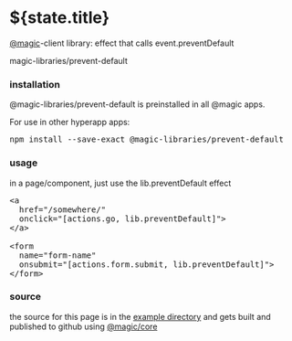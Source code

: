 # ${state.title}

[@magic](https://magic.github.io/core)-client library:
effect that calls event.preventDefault

<GitBadges>magic-libraries/prevent-default</GitBadges>

<h3 id="installation">installation</h3>

@magic-libraries/prevent-default is preinstalled in all @magic apps.

For use in other hyperapp apps:

<Pre>npm install --save-exact @magic-libraries/prevent-default</Pre>

<h3 id="usage">usage</h3>

in a page/component, just use the lib.preventDefault effect

<Pre>
&lt;a
  href="/somewhere/"
  onclick="[actions.go, lib.preventDefault]">
&lt;/a>

&lt;form
  name="form-name"
  onsubmit="[actions.form.submit, lib.preventDefault]">
&lt;/form>
</Pre>

<h3 id="source">source</h3>

the source for this page is in the
[example directory](https://github.com/magic-libraries/prevent-default/tree/master/example)
and gets built and published to github using
[@magic/core](https://github.com/magic/core)
